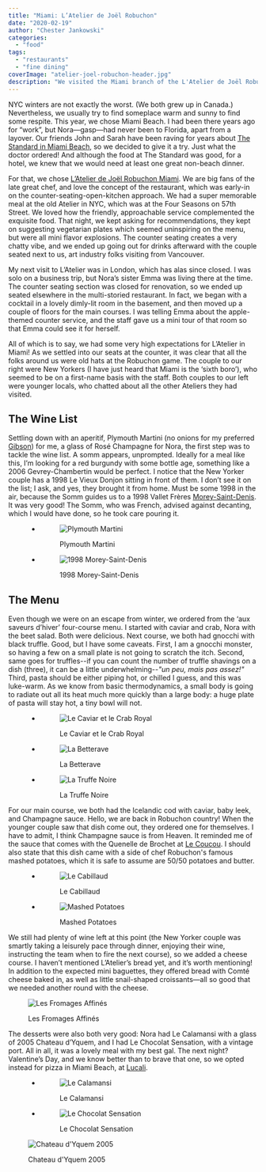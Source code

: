 ```yaml
---
title: "Miami: L’Atelier de Joël Robuchon"
date: "2020-02-19"
author: "Chester Jankowski"
categories: 
  - "food"
tags: 
  - "restaurants"
  - "fine dining"
coverImage: "atelier-joel-robuchon-header.jpg"
description: "We visited the Miami branch of the L'Atelier de Joël Robuchon. How would it stack up the other outposts of the late great chef?"
---
```


NYC winters are not exactly the worst. (We both grew up in Canada.) Nevertheless, we usually try to find someplace warm and sunny to find some respite. This year, we chose Miami Beach. I had been there years ago for “work”, but Nora—gasp—had never been to Florida, apart from a layover. Our friends John and Sarah have been raving for years about [The Standard in Miami Beach](https://www.standardhotels.com/miami/properties/miami-beach), so we decided to give it a try. Just what the doctor ordered! And although the food at The Standard was good, for a hotel, we knew that we would need at least one great non-beach dinner.

For that, we chose [L’Atelier de Joël Robuchon Miami](https://latelier-miami.com). We are big fans of the late great chef, and love the concept of the restaurant, which was early-in on the counter-seating-open-kitchen approach. We had a super memorable meal at the old Atelier in NYC, which was at the Four Seasons on 57th Street. We loved how the friendly, approachable service complemented the exquisite food. That night, we kept asking for recommendations, they kept on suggesting vegetarian plates which seemed uninspiring on the menu, but were all mini flavor explosions. The counter seating creates a very chatty vibe, and we ended up going out for drinks afterward with the couple seated next to us, art industry folks visiting from Vancouver.

My next visit to L’Atelier was in London, which has alas since closed. I was solo on a business trip, but Nora’s sister Emma was living there at the time. The counter seating section was closed for renovation, so we ended up seated elsewhere in the multi-storied restaurant. In fact, we began with a cocktail in a lovely dimly-lit room in the basement, and then moved up a couple of floors for the main courses. I was telling Emma about the apple-themed counter service, and the staff gave us a mini tour of that room so that Emma could see it for herself.

All of which is to say, we had some very high expectations for L’Atelier in Miami! As we settled into our seats at the counter, it was clear that all the folks around us were old hats at the Robuchon game. The couple to our right were New Yorkers (I have just heard that Miami is the ‘sixth boro’), who seemed to be on a first-name basis with the staff. Both couples to our left were younger locals, who chatted about all the other Ateliers they had visited.

## The Wine List

Settling down with an aperitif, Plymouth Martini (no onions for my preferred [Gibson](https://www.culturednyc.com/friday-at-five-the-gibson/)) for me, a glass of Rosé Champagne for Nora, the first step was to tackle the wine list. A somm appears, unprompted. Ideally for a meal like this, I’m looking for a red burgundy with some bottle age, something like a 2006 Gevrey-Chambertin would be perfect. I notice that the New Yorker couple has a 1998 Le Vieux Donjon sitting in front of them. I don’t see it on the list; I ask, and yes, they brought it from home. Must be some 1998 in the air, because the Somm guides us to a 1998 Vallet Frères [Morey-Saint-Denis](https://en.wikipedia.org/wiki/Morey-Saint-Denis_wine). It was very good! The Somm, who was French, advised against decanting, which I would have done, so he took care pouring it.

<figure>

- <figure>
    
    ![Plymouth Martini](images/atelier-joel-robuchon-11.jpg)
    
    <figcaption>
    
    Plymouth Martini
    
    </figcaption>
    
    </figure>
    
- <figure>
    
    ![1998 Morey-Saint-Denis](images/atelier-joel-robuchon-10.jpg)
    
    <figcaption>
    
    1998 Morey-Saint-Denis
    
    </figcaption>
    
    </figure>
    



</figure>

## The Menu

Even though we were on an escape from winter, we ordered from the ‘aux saveurs d’hiver’ four-course menu. I started with caviar and crab, Nora with the beet salad. Both were delicious. Next course, we both had gnocchi with black truffle. Good, but I have some caveats. First, I am a gnocchi monster, so having a few on a small plate is not going to scratch the itch. Second, same goes for truffles--if you can count the number of truffle shavings on a dish (three), it can be a little underwhelming--_"un peu, mais pas assez!"_ Third, pasta should be either piping hot, or chilled I guess, and this was luke-warm. As we know from basic thermodynamics, a small body is going to radiate out all its heat much more quickly than a large body: a huge plate of pasta will stay hot, a tiny bowl will not.

<figure>

- <figure>
    
    ![Le Caviar et le Crab Royal](images/atelier-joel-robuchon-08.jpg)
    
    <figcaption>
    
    Le Caviar et le Crab Royal
    
    </figcaption>
    
    </figure>
    
- <figure>
    
    ![La Betterave](images/atelier-joel-robuchon-09.jpg)
    
    <figcaption>
    
    La Betterave
    
    </figcaption>
    
    </figure>
    
- <figure>
    
    ![La Truffe Noire](images/atelier-joel-robuchon-07.jpg)
    
    <figcaption>
    
    La Truffe Noire
    
    </figcaption>
    
    </figure>
    



</figure>

For our main course, we both had the Icelandic cod with caviar, baby leek, and Champagne sauce. Hello, we are back in Robuchon country! When the younger couple saw that dish come out, they ordered one for themselves. I have to admit, I think Champagne sauce is from Heaven. It reminded me of the sauce that comes with the Quenelle de Brochet at [Le Coucou](https://lecoucou.com/). I should also state that this dish came with a side of chef Robuchon's famous mashed potatoes, which it is safe to assume are 50/50 potatoes and butter.

<figure>

- <figure>
    
    ![Le Cabillaud](images/atelier-joel-robuchon-06.jpg)
    
    <figcaption>
    
    Le Cabillaud
    
    </figcaption>
    
    </figure>
    
- <figure>
    
    ![Mashed Potatoes](images/atelier-joel-robuchon-05.jpg)
    
    <figcaption>
    
    Mashed Potatoes
    
    </figcaption>
    
    </figure>
    



</figure>

We still had plenty of wine left at this point (the New Yorker couple was smartly taking a leisurely pace through dinner, enjoying their wine, instructing the team when to fire the next course), so we added a cheese course. I haven’t mentioned L’Atelier’s bread yet, and it’s worth mentioning! In addition to the expected mini baguettes, they offered bread with Comté cheese baked in, as well as little snail-shaped croissants—all so good that we needed another round with the cheese.

<figure>

![Les Fromages Affinés](images/atelier-joel-robuchon-04.jpg)

<figcaption>

Les Fromages Affinés

</figcaption>

</figure>

The desserts were also both very good: Nora had Le Calamansi with a glass of 2005 Chateau d’Yquem, and I had Le Chocolat Sensation, with a vintage port. All in all, it was a lovely meal with my best gal. The next night? Valentine’s Day, and we know better than to brave that one, so we opted instead for pizza in Miami Beach, at [Lucali](https://www.lucalimenu.com/).

<figure>

- <figure>
    
    ![Le Calamansi](images/atelier-joel-robuchon-02.jpg)
    
    <figcaption>
    
    Le Calamansi
    
    </figcaption>
    
    </figure>
    
- <figure>
    
    ![Le Chocolat Sensation](images/atelier-joel-robuchon-01.jpg)
    
    <figcaption>
    
    Le Chocolat Sensation
    
    </figcaption>
    
    </figure>
    



</figure>

<figure>

![Chateau d'Yquem 2005](images/atelier-joel-robuchon-03.jpg)

<figcaption>

Chateau d'Yquem 2005

</figcaption>

</figure>
